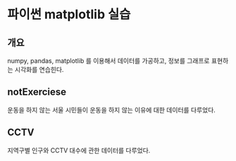 # 파이썬 matplotlib 실습

## 개요

numpy, pandas, matplotlib 를 이용해서 데이터를 가공하고, 정보를 그래프로 표현하는 시각화를 연습힌다.

## notExerciese

운동을 하지 않는 서울 시민들이 운동을 하지 않는 이유에 대한 데이터를 다루었다.

## CCTV

지역구별 인구와 CCTV 대수에 관한 데이터를 다루었다.
